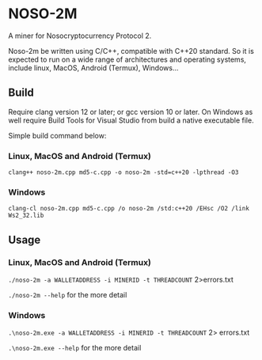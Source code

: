 # NOSO-2M
A miner for Nosocryptocurrency Protocol 2.

Noso-2m be written using C/C++, compatible with C++20 standard. So it is
expected to run on a wide range of architectures and operating systems, include
linux, MacOS, Android (Termux), Windows...

## Build

Require clang version 12 or later; or gcc version 10 or later. On Windows as
well require Build Tools for Visual Studio from build a native executable file.

Simple build command below:

### Linux, MacOS and Android (Termux)

`clang++ noso-2m.cpp md5-c.cpp -o noso-2m -std=c++20 -lpthread -O3`

### Windows

`clang-cl noso-2m.cpp md5-c.cpp /o noso-2m /std:c++20 /EHsc /O2 /link Ws2_32.lib`

## Usage

### Linux, MacOS and Android (Termux) 

`./noso-2m -a WALLETADDRESS -i MINERID -t THREADCOUNT` 2>errors.txt

`./noso-2m --help` for the more detail

### Windows

`.\noso-2m.exe -a WALLETADDRESS -i MINERID -t THREADCOUNT` 2> errors.txt

`.\noso-2m.exe --help` for the more detail

